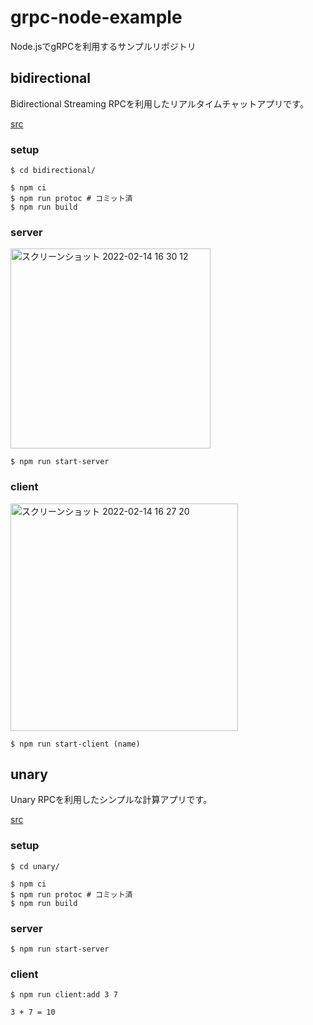 # grpc-node-example
Node.jsでgRPCを利用するサンプルリポジトリ


## bidirectional

Bidirectional Streaming RPCを利用したリアルタイムチャットアプリです。


[src](./bidirectional)


### setup

```shell
$ cd bidirectional/

$ npm ci
$ npm run protoc # コミット済
$ npm run build
```
### server

<img width="320" alt="スクリーンショット 2022-02-14 16 30 12" src="https://user-images.githubusercontent.com/48080530/153819188-eed9a690-e256-40c9-9b4e-1269e124f704.png">

```shell
$ npm run start-server
```

### client

<img width="364" alt="スクリーンショット 2022-02-14 16 27 20" src="https://user-images.githubusercontent.com/48080530/153818765-be7032bc-568c-41a4-a9a1-533b75e2db6d.png">

```shell
$ npm run start-client (name)
```

## unary

Unary RPCを利用したシンプルな計算アプリです。

[src](./unary)

### setup

```shell
$ cd unary/

$ npm ci
$ npm run protoc # コミット済
$ npm run build
```
### server

```shell
$ npm run start-server
```

### client

```shell
$ npm run client:add 3 7

3 + 7 = 10
```
